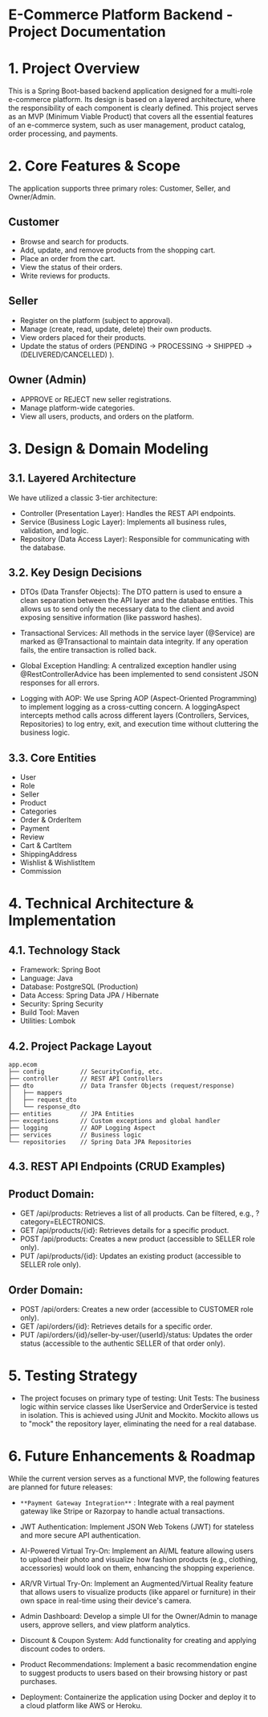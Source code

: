 # E-Commerce Platform Backend - Project Documentation

# 1. Project Overview

This is a Spring Boot-based backend application designed for a multi-role e-commerce platform. Its design is based on a layered architecture, where the responsibility of each component is clearly defined. This project serves as an MVP (Minimum Viable Product) that covers all the essential features of an e-commerce system, such as user management, product catalog, order processing, and payments.

# 2. Core Features & Scope

The application supports three primary roles: Customer, Seller, and Owner/Admin.

## Customer

* Browse and search for products.
* Add, update, and remove products from the shopping cart.
* Place an order from the cart.
* View the status of their orders.
* Write reviews for products.

## Seller

* Register on the platform (subject to approval).
* Manage (create, read, update, delete) their own products.
* View orders placed for their products.
* Update the status of orders (PENDING -> PROCESSING -> SHIPPED ->(DELIVERED/CANCELLED) ).

## Owner (Admin)

* APPROVE or REJECT new seller registrations.
* Manage platform-wide categories.
* View all users, products, and orders on the platform.

# 3. Design & Domain Modeling

## 3.1. Layered Architecture

We have utilized a classic 3-tier architecture:

* Controller (Presentation Layer): Handles the REST API endpoints.
* Service (Business Logic Layer): Implements all business rules, validation, and logic.
* Repository (Data Access Layer): Responsible for communicating with the database.

## 3.2. Key Design Decisions

* DTOs (Data Transfer Objects): The DTO pattern is used to ensure a clean separation between the API layer and the database entities. This allows us to send only the necessary data to the client and avoid exposing sensitive information (like password hashes).

* Transactional Services: All methods in the service layer (@Service) are marked as @Transactional to maintain data integrity. If any operation fails, the entire transaction is rolled back.

* Global Exception Handling: A centralized exception handler using @RestControllerAdvice has been implemented to send consistent JSON responses for all errors.

* Logging with AOP: We use Spring AOP (Aspect-Oriented Programming) to implement logging as a cross-cutting concern. A loggingAspect  intercepts method calls across different layers (Controllers, Services, Repositories) to log entry, exit, and execution time without cluttering the business logic.

## 3.3. Core Entities

* User
* Role
* Seller
* Product
* Categories
* Order & OrderItem
* Payment
* Review
* Cart & CartItem
* ShippingAddress
* Wishlist & WishlistItem
* Commission

# 4. Technical Architecture & Implementation

## 4.1. Technology Stack

* Framework: Spring Boot
* Language: Java
* Database: PostgreSQL (Production)
* Data Access: Spring Data JPA / Hibernate
* Security: Spring Security
* Build Tool: Maven
* Utilities: Lombok

## 4.2. Project Package Layout
```
app.ecom
├── config          // SecurityConfig, etc.
├── controller      // REST API Controllers
├── dto             // Data Transfer Objects (request/response)
│   ├── mappers
│   ├── request_dto
│   └── response_dto
├── entities        // JPA Entities
├── exceptions      // Custom exceptions and global handler
├── logging         // AOP Logging Aspect
├── services        // Business logic
└── repositories    // Spring Data JPA Repositories
```
## 4.3. REST API Endpoints (CRUD Examples)

## Product Domain:

* GET /api/products: Retrieves a list of all products. Can be filtered, e.g., ?category=ELECTRONICS.
* GET /api/products/{id}: Retrieves details for a specific product.
* POST /api/products: Creates a new product (accessible to SELLER role only).
* PUT /api/products/{id}: Updates an existing product (accessible to SELLER role only).
  
## Order Domain:

* POST /api/orders: Creates a new order (accessible to CUSTOMER role only).
* GET /api/orders/{id}: Retrieves details for a specific order.
* PUT /api/orders/{id}/seller-by-user/{userId}/status: Updates the order status (accessible to the authentic SELLER of that order only).

# 5. Testing Strategy

* The project focuses on primary type of testing:
Unit Tests: The business logic within service classes like UserService and OrderService is tested in isolation. This is achieved using JUnit and Mockito. Mockito allows us to "mock" the repository layer, eliminating the need for a real database.

# 6. Future Enhancements & Roadmap

While the current version serves as a functional MVP, the following features are planned for future releases:

* `**Payment Gateway Integration**` : Integrate with a real payment gateway like Stripe or Razorpay to handle actual transactions.

* JWT Authentication: Implement JSON Web Tokens (JWT) for stateless and more secure API authentication.

* AI-Powered Virtual Try-On: Implement an AI/ML feature allowing users to upload their photo and visualize how fashion products (e.g., clothing, accessories) would look on them, enhancing the shopping experience.

* AR/VR Virtual Try-On: Implement an Augmented/Virtual Reality feature that allows users to visualize products (like apparel or furniture) in their own space in real-time using their device's camera.

* Admin Dashboard: Develop a simple UI for the Owner/Admin to manage users, approve sellers, and view platform analytics.

* Discount & Coupon System: Add functionality for creating and applying discount codes to orders.

* Product Recommendations: Implement a basic recommendation engine to suggest products to users based on their browsing history or past purchases.

* Deployment: Containerize the application using Docker and deploy it to a cloud platform like AWS or Heroku.


